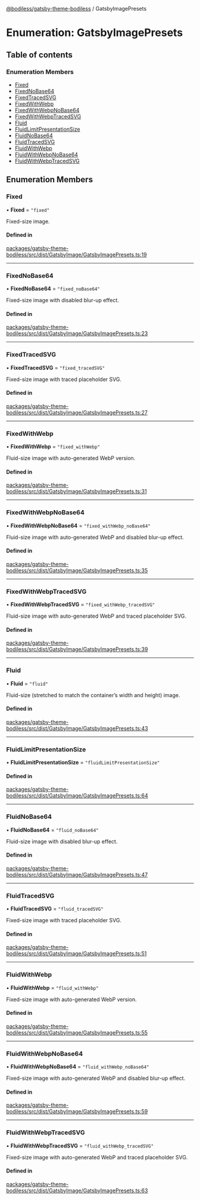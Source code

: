 [@bodiless/gatsby-theme-bodiless](../README.md) / GatsbyImagePresets

# Enumeration: GatsbyImagePresets

## Table of contents

### Enumeration Members

- [Fixed](GatsbyImagePresets.md#fixed)
- [FixedNoBase64](GatsbyImagePresets.md#fixednobase64)
- [FixedTracedSVG](GatsbyImagePresets.md#fixedtracedsvg)
- [FixedWithWebp](GatsbyImagePresets.md#fixedwithwebp)
- [FixedWithWebpNoBase64](GatsbyImagePresets.md#fixedwithwebpnobase64)
- [FixedWithWebpTracedSVG](GatsbyImagePresets.md#fixedwithwebptracedsvg)
- [Fluid](GatsbyImagePresets.md#fluid)
- [FluidLimitPresentationSize](GatsbyImagePresets.md#fluidlimitpresentationsize)
- [FluidNoBase64](GatsbyImagePresets.md#fluidnobase64)
- [FluidTracedSVG](GatsbyImagePresets.md#fluidtracedsvg)
- [FluidWithWebp](GatsbyImagePresets.md#fluidwithwebp)
- [FluidWithWebpNoBase64](GatsbyImagePresets.md#fluidwithwebpnobase64)
- [FluidWithWebpTracedSVG](GatsbyImagePresets.md#fluidwithwebptracedsvg)

## Enumeration Members

### Fixed

• **Fixed** = ``"fixed"``

Fixed-size image.

#### Defined in

[packages/gatsby-theme-bodiless/src/dist/GatsbyImage/GatsbyImagePresets.ts:19](https://github.com/dtargons/Bodiless-JS/blob/2c593824/packages/gatsby-theme-bodiless/src/dist/GatsbyImage/GatsbyImagePresets.ts#L19)

___

### FixedNoBase64

• **FixedNoBase64** = ``"fixed_noBase64"``

Fixed-size image with disabled blur-up effect.

#### Defined in

[packages/gatsby-theme-bodiless/src/dist/GatsbyImage/GatsbyImagePresets.ts:23](https://github.com/dtargons/Bodiless-JS/blob/2c593824/packages/gatsby-theme-bodiless/src/dist/GatsbyImage/GatsbyImagePresets.ts#L23)

___

### FixedTracedSVG

• **FixedTracedSVG** = ``"fixed_tracedSVG"``

Fixed-size image with traced placeholder SVG.

#### Defined in

[packages/gatsby-theme-bodiless/src/dist/GatsbyImage/GatsbyImagePresets.ts:27](https://github.com/dtargons/Bodiless-JS/blob/2c593824/packages/gatsby-theme-bodiless/src/dist/GatsbyImage/GatsbyImagePresets.ts#L27)

___

### FixedWithWebp

• **FixedWithWebp** = ``"fixed_withWebp"``

Fluid-size image with auto-generated WebP version.

#### Defined in

[packages/gatsby-theme-bodiless/src/dist/GatsbyImage/GatsbyImagePresets.ts:31](https://github.com/dtargons/Bodiless-JS/blob/2c593824/packages/gatsby-theme-bodiless/src/dist/GatsbyImage/GatsbyImagePresets.ts#L31)

___

### FixedWithWebpNoBase64

• **FixedWithWebpNoBase64** = ``"fixed_withWebp_noBase64"``

Fluid-size image with auto-generated WebP and disabled blur-up effect.

#### Defined in

[packages/gatsby-theme-bodiless/src/dist/GatsbyImage/GatsbyImagePresets.ts:35](https://github.com/dtargons/Bodiless-JS/blob/2c593824/packages/gatsby-theme-bodiless/src/dist/GatsbyImage/GatsbyImagePresets.ts#L35)

___

### FixedWithWebpTracedSVG

• **FixedWithWebpTracedSVG** = ``"fixed_withWebp_tracedSVG"``

Fluid-size image with auto-generated WebP and traced placeholder SVG.

#### Defined in

[packages/gatsby-theme-bodiless/src/dist/GatsbyImage/GatsbyImagePresets.ts:39](https://github.com/dtargons/Bodiless-JS/blob/2c593824/packages/gatsby-theme-bodiless/src/dist/GatsbyImage/GatsbyImagePresets.ts#L39)

___

### Fluid

• **Fluid** = ``"fluid"``

Fluid-size (stretched to match the container’s width and height) image.

#### Defined in

[packages/gatsby-theme-bodiless/src/dist/GatsbyImage/GatsbyImagePresets.ts:43](https://github.com/dtargons/Bodiless-JS/blob/2c593824/packages/gatsby-theme-bodiless/src/dist/GatsbyImage/GatsbyImagePresets.ts#L43)

___

### FluidLimitPresentationSize

• **FluidLimitPresentationSize** = ``"fluidLimitPresentationSize"``

#### Defined in

[packages/gatsby-theme-bodiless/src/dist/GatsbyImage/GatsbyImagePresets.ts:64](https://github.com/dtargons/Bodiless-JS/blob/2c593824/packages/gatsby-theme-bodiless/src/dist/GatsbyImage/GatsbyImagePresets.ts#L64)

___

### FluidNoBase64

• **FluidNoBase64** = ``"fluid_noBase64"``

Fluid-size image with disabled blur-up effect.

#### Defined in

[packages/gatsby-theme-bodiless/src/dist/GatsbyImage/GatsbyImagePresets.ts:47](https://github.com/dtargons/Bodiless-JS/blob/2c593824/packages/gatsby-theme-bodiless/src/dist/GatsbyImage/GatsbyImagePresets.ts#L47)

___

### FluidTracedSVG

• **FluidTracedSVG** = ``"fluid_tracedSVG"``

Fixed-size image with traced placeholder SVG.

#### Defined in

[packages/gatsby-theme-bodiless/src/dist/GatsbyImage/GatsbyImagePresets.ts:51](https://github.com/dtargons/Bodiless-JS/blob/2c593824/packages/gatsby-theme-bodiless/src/dist/GatsbyImage/GatsbyImagePresets.ts#L51)

___

### FluidWithWebp

• **FluidWithWebp** = ``"fluid_withWebp"``

Fixed-size image with auto-generated WebP version.

#### Defined in

[packages/gatsby-theme-bodiless/src/dist/GatsbyImage/GatsbyImagePresets.ts:55](https://github.com/dtargons/Bodiless-JS/blob/2c593824/packages/gatsby-theme-bodiless/src/dist/GatsbyImage/GatsbyImagePresets.ts#L55)

___

### FluidWithWebpNoBase64

• **FluidWithWebpNoBase64** = ``"fluid_withWebp_noBase64"``

Fixed-size image with auto-generated WebP and disabled blur-up effect.

#### Defined in

[packages/gatsby-theme-bodiless/src/dist/GatsbyImage/GatsbyImagePresets.ts:59](https://github.com/dtargons/Bodiless-JS/blob/2c593824/packages/gatsby-theme-bodiless/src/dist/GatsbyImage/GatsbyImagePresets.ts#L59)

___

### FluidWithWebpTracedSVG

• **FluidWithWebpTracedSVG** = ``"fluid_withWebp_tracedSVG"``

Fixed-size image with auto-generated WebP and traced placeholder SVG.

#### Defined in

[packages/gatsby-theme-bodiless/src/dist/GatsbyImage/GatsbyImagePresets.ts:63](https://github.com/dtargons/Bodiless-JS/blob/2c593824/packages/gatsby-theme-bodiless/src/dist/GatsbyImage/GatsbyImagePresets.ts#L63)
